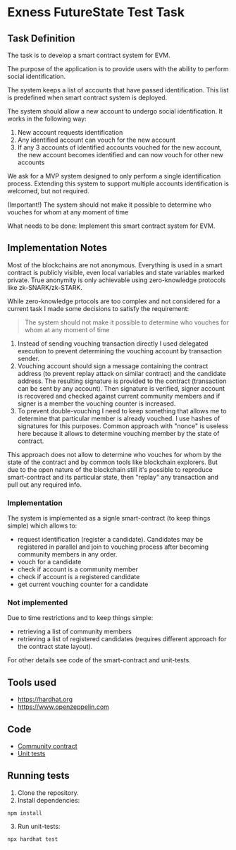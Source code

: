 # Exness FutureState Test Task

## Task Definition

The task is to develop a smart contract system for EVM.

The purpose of the application is to provide users with the ability to perform social identification.

The system keeps a list of accounts that have passed identification. This list is predefined when smart contract system is deployed.

The system should allow a new account to undergo social identification. It works in the following way:

1. New account requests identification
2. Any identified account can vouch for the new account
3. If any 3 accounts of identified accounts vouched for the new account, the new account becomes identified and can now vouch for other new accounts

We ask for a MVP system designed to only perform a single identification process. Extending this system to support multiple accounts identification is welcomed, but not required.

(Important!) The system should not make it possible to determine who vouches for whom at any moment of time

What needs to be done:
Implement this smart contract system for EVM.

## Implementation Notes

Most of the blockchains are not anonymous. Everything is used in a smart contract is publicly visible, even local variables and state variables marked private. True anonymity is only achievable using zero-knowledge protocols like zk-SNARK/zk-STARK.

While zero-knowledge prtocols are too complex and not considered for a current task I made some decisions to satisfy the requirement:

> The system should not make it possible to determine who vouches for whom at any moment of time

1. Instead of sending vouching transaction directly I used delegated execution to prevent determining the vouching account by transaction sender.
2. Vouching account should sign a message containing the contract address (to prevent replay attack on similar contract) and the candidate address. The resulting signature is provided to the contract (transaction can be sent by any account). Then signature is verified, signer account is recovered and checked against current community members and if signer is a member the vouching counter is increased.
3. To prevent double-vouching I need to keep something that allows me to determine that particular member is already vouched. I use hashes of signatures for this purposes. Common approach with "nonce" is useless here because it allows to determine vouching member by the state of contract.

This approach does not allow to determine who vouches for whom by the state of the contract and by common tools like blockchain explorers. But due to the open nature of the blockchain still it's possible to reproduce smart-contract and its particular state, then "replay" any transaction and pull out any required info.

### Implementation

The system is implemented as a signle smart-contract (to keep things simple) which allows to:

- request identification (register a candidate). Candidates may be registered in parallel and join to vouching process after becoming community members in any order.
- vouch for a candidate
- check if account is a community member
- check if account is a registered candidate
- get current vouching counter for a candidate

### Not implemented

Due to time restrictions and to keep things simple:

- retrieving a list of community members
- retrieving a list of registered candidates (requires different approach for the contract state layout).

For other details see code of the smart-contract and unit-tests.

## Tools used

- https://hardhat.org
- https://www.openzeppelin.com

## Code

- [Community contract](/contracts/Community.sol)
- [Unit tests](/test/Community.js)

## Running tests

1. Clone the repository.
2. Install dependencies:
```
npm install
```
3. Run unit-tests:
```
npx hardhat test
```



